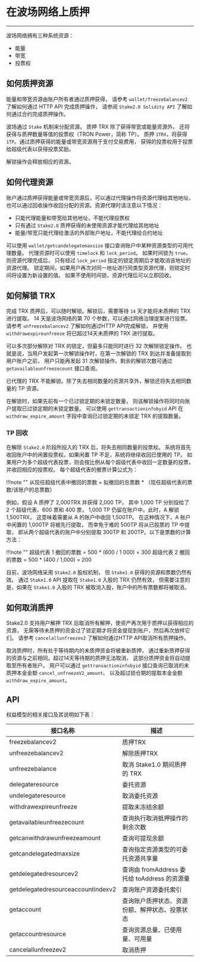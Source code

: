 # 在波场网络上质押
***
波场网络拥有三种系统资源：

- 能量
- 带宽
- 投票权

## 如何质押资源
能量和带宽资源由账户所有者通过质押获得，
请参考 `wallet/freezebalancev2` 了解如何通过 HTTP API 完成质押操作，
请参阅 `Stake2.0 Solidity API` 了解如何通过合约完成质押操作。

波场通过 `Stake` 机制来分配资源。
质押 TRX 除了获得带宽或能量资源外，
还将获得与质押数量等值的投票权（TRON Power，简称 TP）。
质押 `1TRX`，将获得 `1TP`。通过质押获得的能量或带宽资源用于支付交易费用，
获得的投票权用于投票给超级代表以获得投票奖励。

解锁操作会释放相应的资源。

## 如何代理资源
账户通过质押获得能量或带宽资源后，可以通过代理操作将资源代理给其他地址，
也可以通过回收操作收回分配的资源。资源代理时请注意以下情况：

- 只能代理能量和带宽给其他地址，不能代理投票权
- 只有通过 `Stake2.0` 质押获得的未使用资源才能代理给其他地址
- 能量/带宽只能代理给激活的外部账户地址，不能代理给合约地址

可以使用 `wallet/getcandelegatemaxsize` 接口查询账户中某种资源类型的可用代理数量。
代理资源时可以使用 `timelock` 和 `lock_period`。
如果时间锁为 `true`，则资源代理完成后，
只有经过 `lock_period` 指定的锁定周期后才能取消该地址的资源代理。
锁定期间，如果用户再次对同一地址进行同类型资源代理，则锁定时间将设置为新设置的值。
如果不使用时间锁，资源代理后可以立即回收。

## 如何解锁 TRX
完成 TRX 质押后，可以随时解锁。解锁后，需要等待 `14` 天才能将未质押的 TRX 进行提取。 
14 天是波场网络的第 70 个参数，可以通过网络治理提案进行投票。
请参考 `unfreezebalancev2` 了解如何通过HTTP API完成解锁，
并使用 `withdrawexpireunfreeze` 将已超过14天未质押的 TRX 进行提取。

可以多次部分解除对 TRX 的锁定，但最多只能同时进行 32 次解除锁定操作。
也就是说，当用户发起第一次解锁操作时，在第一次解锁的 TRX 到达并准备提取到用户账户之前，
用户只能再发起 31 次解锁操作。剩余的解锁次数可通过 `getavailableunfreezecount` 接口查询。

已代理的 TRX 不能解锁。除了失去相同数量的资源共享外，解锁还将失去相同数量的 TP 资源。

在解锁时，如果先前有一个已过锁定期的未锁定数量，
则该解锁操作将同时向账户提取已过锁定期的未锁定数量。
可以使用 `gettransactioninfobyid` API 在 `withdraw_expire_amount` 字段中查询已过锁定期的未锁定 TRX 的提取数量。

### TP 回收
在解除 `Stake2.0` 阶段所投入的 TRX 后，将失去相同数量的投票权。
系统将首先收回账户中的闲置投票权。如果闲置 TP 不足，系统将继续收回已使用的 TP。
如果用户为多个超级代表投票，则会按比例从每个超级代表中收回一定数量的投票，并收回相应的投票权。
每个超级代表的撤票计算公式为：

!!!note ""
    从现任超级代表中撤回的票数 = 拟撤回的总票数 * （现任超级代表的票数/该账户的总票数）

例如，假设 A 质押了 2,000TRX 并获得 2,000 TP，
其中 1,000 TP 分别投给了 2 个超级代表、600 票和 400 票，
1,000 TP 仍留在账户中。此时，A 解锁 1,500TRX，
这意味着需要从 A 的账户中收回 1,500TP。
在这种情况下，A 账户中闲置的 1,000TP 将被先行提取，
而幸免于难的 500TP 将从已投票的 TP 中提取，
即从两个超级代表的账户中分别提取 300TP 和 200TP。以下是票数的计算方法：

!!!note ""
    超级代表 1 撤回的票数 = 500 * (600 / 1 000) = 300
    超级代表 2 撤回的票数 = 500 * (400 / 1,000) = 200

目前，波场网络采用 `Stake2.0` 股权机制，
但 `Stake1.0` 获得的资源和票数仍然有效。
通过 `Stake1.0` API 提取在 `Stake1.0` 入股的 TRX 仍然有效，
但需要注意的是，如果在 `Stake1.0` 入股的 TRX 被取消入股，账户中的所有票数都将被取消。

## 如何取消质押
Stake2.0 支持用户解押 TRX 后取消所有解押，使资产再次用于质押以获得相应的资源，
无需等待未质押的资金过了锁定期才将资金提现到账户，然后再次放样它们。
请参考 `cancelallunfreezev2` 了解如何通过HTTP API取消所有质押操作。

取消质押时，所有处于等待期内的未质押资金将被重新质押，
通过重新质押获得的资源与之前相同。超过14天等待期的质押无法取消，
这部分质押资金将自动提取至所有者账户。
用户可以通过 `gettransactioninfobyid` 接口查询已取消的未质押本金金额 `cancel_unfreezeV2_amount`、
以及超过锁仓期的提取本金金额 `withdraw_expire_amount`。

## API
权益模型的相关接口及其说明如下表：

| 接口名称               | 描述 |
|--------------------| --- |
| freezebalancev2    | 质押TRX |
| unfreezebalancev2  | 解除质押TRX |
| unfreezebalance    | 取消 Stake1.0 期间质押的 TRX |
| delegateresource   | 委托资源 |
| undelegateresource | 取消委托资源 |
| withdrawexpireunfreeze | 提取未冻结余额 |
| getavailableunfreezecount	| 查询执行取消抵押操作的剩余次数 |
| getcanwithdrawunfreezeamount	| 查询可提现余额 |
| getcandelegatedmaxsize	| 查询指定资源类型的可委托资源共享量 |
| getdelegatedresourcev2	| 查询由 fromAddress 委托给 toAddress 的资源量 |
| getdelegatedresourceaccountindexv2    | 查询账户资源委托索引 |
| getaccount	| 查询账户质押状态、资源份额、解押状态、投票状态 |
| getaccountresource	| 查询资源总量、已使用量、可用量 |
| cancelallunfreezev2	| 取消质押 |